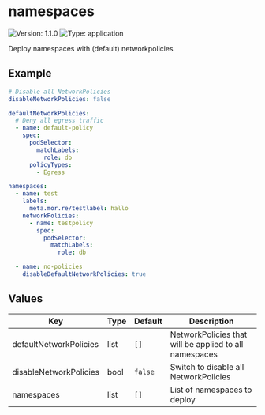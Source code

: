 # namespaces

![Version: 1.1.0](https://img.shields.io/badge/Version-1.1.0-informational?style=flat-square) ![Type: application](https://img.shields.io/badge/Type-application-informational?style=flat-square)

Deploy namespaces with (default) networkpolicies

## Example

```yaml
# Disable all NetworkPolicies
disableNetworkPolicies: false

defaultNetworkPolicies:
  # Deny all egress traffic
  - name: default-policy
    spec:
      podSelector:
        matchLabels:
          role: db
      policyTypes:
        - Egress

namespaces:
  - name: test
    labels:
      meta.mor.re/testlabel: hallo
    networkPolicies:
      - name: testpolicy
        spec:
          podSelector:
            matchLabels:
              role: db

  - name: no-policies
    disableDefaultNetworkPolicies: true
```

## Values

| Key | Type | Default | Description |
|-----|------|---------|-------------|
| defaultNetworkPolicies | list | `[]` | NetworkPolicies that will be applied to all namespaces |
| disableNetworkPolicies | bool | `false` | Switch to disable all NetworkPolicies |
| namespaces | list | `[]` | List of namespaces to deploy |
